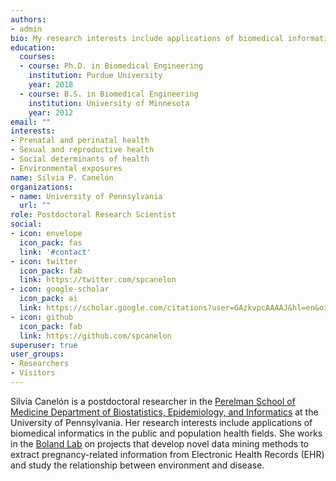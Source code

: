 ```yaml
---
authors:
- admin
bio: My research interests include applications of biomedical informatics in the public and population health fields.
education:
  courses:
  - course: Ph.D. in Biomedical Engineering
    institution: Purdue University
    year: 2018
  - course: B.S. in Biomedical Engineering
    institution: University of Minnesota
    year: 2012
email: ""
interests:
- Prenatal and perinatal health
- Sexual and reproductive health
- Social determinants of health
- Environmental exposures
name: Silvia P. Canelón
organizations:
- name: University of Pennsylvania
  url: ""
role: Postdoctoral Research Scientist
social:
- icon: envelope
  icon_pack: fas
  link: '#contact'
- icon: twitter
  icon_pack: fab
  link: https://twitter.com/spcanelon
- icon: google-scholar
  icon_pack: ai
  link: https://scholar.google.com/citations?user=GAzkvpcAAAAJ&hl=en&oi=ao
- icon: github
  icon_pack: fab
  link: https://github.com/spcanelon
superuser: true
user_groups:
- Researchers
- Visitors
---
```


Silvia Canelón is a postdoctoral researcher in the [Perelman School of Medicine Department of Biostatistics, Epidemiology, and Informatics](https://www.dbei.med.upenn.edu/) at the University of Pennsylvania. Her research interests include applications of biomedical informatics in the public and population health fields. She works in the [Boland Lab](https://www.med.upenn.edu/bolandlab/) on projects that develop novel data mining methods to extract pregnancy-related information from Electronic Health Records (EHR) and study the relationship between environment and disease.

